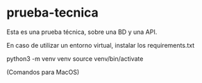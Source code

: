 # prueba-tecnica
Esta es una prueba técnica, sobre una BD y una API.

En caso de utilizar un entorno virtual, instalar los requirements.txt

python3 -m venv venv source venv/bin/activate

(Comandos para MacOS)
